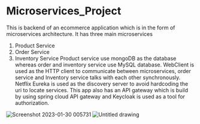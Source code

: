 # Microservices_Project
This is backend of an ecommerce application which is in the form of microservices architecture. 
It has three main microservices 
1) Product Service
2) Order Service 
3) Inventory Service
Product service use mongoDB as the database whereas order and inventory service use MySQL database. WebClient is used as the HTTP client to communicate between microservices, order service and Inventory service talks with each other synchronously. Netflix Eureka is used as the discovery server to avoid hardcoding the uri to locate services. This app also has an API gateway which is build by using spring cloud API gateway and Keycloak is used as a tool for authorization.

![Screenshot 2023-01-30 005731](https://user-images.githubusercontent.com/67336957/215351291-f6976223-5a4e-477e-ada6-ad6a60442ca6.png)
![Untitled drawing](https://user-images.githubusercontent.com/67336957/215351528-4b274ae7-ad8a-4896-9871-a29756dd157c.jpg)

